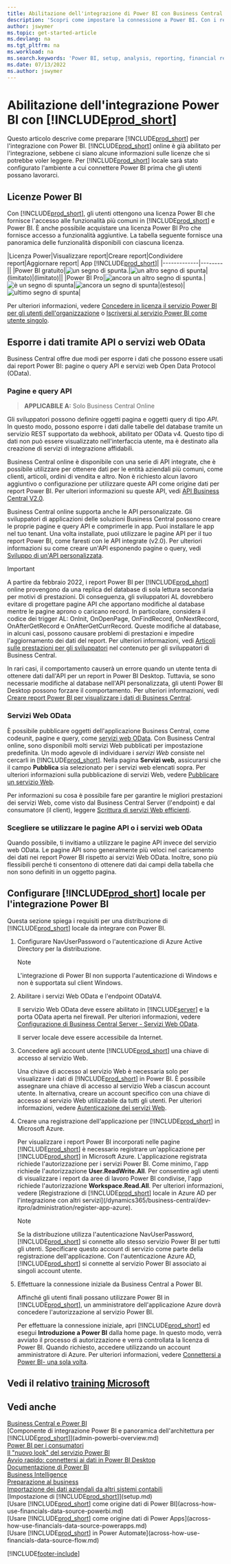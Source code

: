```yaml
---
title: Abilitazione dell'integrazione di Power BI con Business Central
description: 'Scopri come impostare la connessione a Power BI. Con i report Power BI puoi ottenere informazioni dettagliate, business intelligence e KPI dai dati di Business Central.'
author: jswymer
ms.topic: get-started-article
ms.devlang: na
ms.tgt_pltfrm: na
ms.workload: na
ms.search.keywords: 'Power BI, setup, analysis, reporting, financial report, business intelligence, KPI'
ms.date: 07/13/2022
ms.author: jswymer
---
```

# <a name="enabling-power-bi-integration-with-" />Abilitazione dell'integrazione Power BI con [!INCLUDE[prod_short](includes/prod_short.md)]

Questo articolo descrive come preparare [!INCLUDE[prod_short](includes/prod_short.md)] per l'integrazione con Power BI. [!INCLUDE[prod_short](includes/prod_short.md)] online è già abilitato per l'integrazione, sebbene ci siano alcune informazioni sulle licenze che si potrebbe voler leggere. Per [!INCLUDE[prod_short](includes/prod_short.md)] locale sarà stato configurato l'ambiente a cui connettere Power BI prima che gli utenti possano lavorarci.

## <a name="power-bi-licensing" /><a name="license"></a>Licenze Power BI

Con [!INCLUDE[prod_short](includes/prod_short.md)], gli utenti ottengono una licenza Power BI che fornisce l'accesso alle funzionalità più comuni in [!INCLUDE[prod_short](includes/prod_short.md)] e Power BI. È anche possibile acquistare una licenza Power BI Pro che fornisce accesso a funzionalità aggiuntive. La tabella seguente fornisce una panoramica delle funzionalità disponibili con ciascuna licenza.

|Licenza Power|Visualizzare report|Creare report|Condividere report|Aggiornare report| App [!INCLUDE[prod_short](includes/prod_short.md)]|
|-------------|--------||
|Power BI gratuito|![un segno di spunta.](media/check.png)|![un altro segno di spunta](media/check.png)|(limitato)|(limitato)||
|Power BI Pro|![ancora un altro segno di spunta.](media/check.png)|![è un segno di spunta](media/check.png)|![ancora un segno di spunta](media/check.png)|(esteso)|![ultimo segno di spunta](media/check.png)|

Per ulteriori informazioni, vedere [Concedere in licenza il servizio Power BI per gli utenti dell'organizzazione](/power-bi/admin/service-admin-licensing-organization) o [Iscriversi al servizio Power BI come utente singolo](/power-bi/fundamentals/service-self-service-signup-for-power-bi).

## <a name="expose-data-through-api-or-odata-web-services" /><a name="exposedata"></a>Esporre i dati tramite API o servizi web OData

Business Central offre due modi per esporre i dati che possono essere usati dai report Power BI: pagine o query API e servizi web Open Data Protocol (OData).

### <a name="api-pages-and-queries" />Pagine e query API

> **APPLICABILE A:** Solo Business Central Online

Gli sviluppatori possono definire oggetti pagina e oggetti query di tipo *API*. In questo modo, possono esporre i dati dalle tabelle del database tramite un servizio REST supportato da webhook, abilitato per OData v4. Questo tipo di dati non può essere visualizzato nell'interfaccia utente, ma è destinato alla creazione di servizi di integrazione affidabili.

Business Central online è disponibile con una serie di API integrate, che è possibile utilizzare per ottenere dati per le entità aziendali più comuni, come clienti, articoli, ordini di vendita e altro. Non è richiesto alcun lavoro aggiuntivo o configurazione per utilizzare queste API come origine dati per report Power BI. Per ulteriori informazioni su queste API, vedi [API Business Central V2.0](/dynamics365/business-central/dev-itpro/api-reference/v2.0/).

Business Central online supporta anche le API personalizzate. Gli sviluppatori di applicazioni delle soluzioni Business Central possono creare le proprie pagine e query API e comprimerle in app. Puoi installare le app nel tuo tenant. Una volta installate, puoi utilizzare le pagine API per il tuo report Power BI, come faresti con le API integrate (v2.0). Per ulteriori informazioni su come creare un'API esponendo pagine o query, vedi [Sviluppo di un'API personalizzata](/dynamics365/business-central/dev-itpro/developer/devenv-develop-custom-api).

> [!IMPORTANT]
> A partire da febbraio 2022, i report Power BI per [!INCLUDE[prod_short](includes/prod_short.md)] online provengono da una replica del database di sola lettura secondaria per motivi di prestazioni. Di conseguenza, gli sviluppatori AL dovrebbero evitare di progettare pagine API che apportano modifiche al database mentre le pagine aprono o caricano record. In particolare, considera il codice dei trigger AL: OnInit, OnOpenPage, OnFindRecord, OnNextRecord, OnAfterGetRecord e OnAfterGetCurrRecord. Queste modifiche al database, in alcuni casi, possono causare problemi di prestazioni e impedire l'aggiornamento dei dati del report. Per ulteriori informazioni, vedi [Articoli sulle prestazioni per gli sviluppatori](/dynamics365/business-central/dev-itpro/performance/performance-developer?branch=main#writing-efficient-web-services) nel contenuto per gli sviluppatori di Business Central.
>
> In rari casi, il comportamento causerà un errore quando un utente tenta di ottenere dati dall'API per un report in Power BI Desktop. Tuttavia, se sono necessarie modifiche al database nell'API personalizzata, gli utenti Power BI Desktop possono forzare il comportamento. Per ulteriori informazioni, vedi [Creare report Power BI per visualizzare i dati di Business Central](across-how-use-financials-data-source-powerbi.md#fixing-problems).

### <a name="odata-web-services" />Servizi Web OData

È possibile pubblicare oggetti dell'applicazione Business Central, come codeunit, pagine e query, come [servizi web OData](/dynamics365/business-central/dev-itpro/webservices/odata-web-services). Con Business Central online, sono disponibili molti servizi Web pubblicati per impostazione predefinita. Un modo agevole di individuare i *servizi Web* consiste nel cercarli in [!INCLUDE[prod_short](includes/prod_short.md)]. Nella pagina **Servizi web**, assicurarsi che il campo **Pubblica** sia selezionato per i servizi web elencati sopra. Per ulteriori informazioni sulla pubblicazione di servizi Web, vedere [Pubblicare un servizio Web](across-how-publish-web-service.md).

Per informazioni su cosa è possibile fare per garantire le migliori prestazioni dei servizi Web, come visto dal Business Central Server (l'endpoint) e dal consumatore (il client), leggere [Scrittura di servizi Web efficienti](/dynamics365/business-central/dev-itpro/performance/performance-developer#writing-efficient-web-services).

### <a name="choosing-whether-to-use-api-pages-or-odata-web-services" />Scegliere se utilizzare le pagine API o i servizi web OData

Quando possibile, ti invitiamo a utilizzare le pagine API invece del servizio web OData. Le pagine API sono generalmente più veloci nel caricamento dei dati nei report Power BI rispetto ai servizi Web OData. Inoltre, sono più flessibili perché ti consentono di ottenere dati dai campi della tabella che non sono definiti in un oggetto pagina.

## <a name="set-up--on-premises-for-power-bi-integration" /><a name="setup"></a>Configurare [!INCLUDE[prod_short](includes/prod_short.md)] locale per l'integrazione Power BI

Questa sezione spiega i requisiti per una distribuzione di [!INCLUDE[prod_short](includes/prod_short.md)] locale da integrare con Power BI.

1. Configurare NavUserPassword o l'autenticazione di Azure Active Directory per la distribuzione.  
    
    > [!NOTE]
    > L'integrazione di Power BI non supporta l'autenticazione di Windows e non è supportata sul client Windows.

2. Abilitare i servizi Web OData e l'endpoint ODataV4.

    Il servizio Web OData deve essere abilitato in [!INCLUDE[server](includes/server.md)] e la porta OData aperta nel firewall. Per ulteriori informazioni, vedere [Configurazione di Business Central Server - Servizi Web OData](/dynamics365/business-central/dev-itpro/administration/configure-server-instance#ODataServices).

    Il server locale deve essere accessibile da Internet.

3. Concedere agli account utente [!INCLUDE[prod_short](includes/prod_short.md)] una chiave di accesso al servizio Web.

    Una chiave di accesso al servizio Web è necessaria solo per visualizzare i dati di [!INCLUDE[prod_short](includes/prod_short.md)] in Power BI. È possibile assegnare una chiave di accesso al servizio Web a ciascun account utente. In alternativa, creare un account specifico con una chiave di accesso al servizio Web utilizzabile da tutti gli utenti. Per ulteriori informazioni, vedere [Autenticazione dei servizi Web](/dynamics365/business-central/dev-itpro/webservices/web-services-authentication#generate-a-web-service-access-key).

    <!--
    > [!IMPORTANT]
    > With [!INCLUDE[prod_short](../developer/includes/prod_short.md)] online, the use of access keys (Basic Auth) for web service authentication is [deprecated](/dynamics365/business-central/dev-itpro/upgrade/deprecated-features-w1#accesskeys). We recommend that you use OAuth2 instead. For more information, see [Use OAuth to Authorize Business Central Web Services](/dynamics365/business-central/dev-itpro/webservices/authenticate-web-services-using-oauth).-->

4. Creare una registrazione dell'applicazione per [!INCLUDE[prod_short](includes/prod_short.md)] in Microsoft Azure.

    Per visualizzare i report Power BI incorporati nelle pagine [!INCLUDE[prod_short](includes/prod_short.md)] è necessario registrare un'applicazione per [!INCLUDE[prod_short](includes/prod_short.md)] in Microsoft Azure. L'applicazione registrata richiede l'autorizzazione per i servizi Power BI. Come minimo, l'app richiede l'autorizzazione **User.ReadWrite.All**. Per consentire agli utenti di visualizzare i report da aree di lavoro Power BI condivise, l'app richiede l'autorizzazione **Workspace.Read.All**. Per ulteriori informazioni, vedere [Registrazione di [!INCLUDE[prod_short](includes/prod_short.md)] locale in Azure AD per l'integrazione con altri servizi](/dynamics365/business-central/dev-itpro/administration/register-app-azure).

    > [!NOTE]
    > Se la distribuzione utilizza l'autenticazione NavUserPassword, [!INCLUDE[prod_short](includes/prod_short.md)] si connette allo stesso servizio Power BI per tutti gli utenti. Specificare questo account di servizio come parte della registrazione dell'applicazione. Con l'autenticazione Azure AD, [!INCLUDE[prod_short](includes/prod_short.md)] si connette al servizio Power BI associato ai singoli account utente.

    <!-- Windows authentication can also be used but you can't get data from BC in Power BI -->
5. Effettuare la connessione iniziale da Business Central a Power BI.

    Affinché gli utenti finali possano utilizzare Power BI in [!INCLUDE[prod_short](includes/prod_short.md)], un amministratore dell'applicazione Azure dovrà concedere l'autorizzazione al servizio Power BI.

    Per effettuare la connessione iniziale, apri [!INCLUDE[prod_short](includes/prod_short.md)] ed esegui **Introduzione a Power BI** dalla home page. In questo modo, verrà avviato il processo di autorizzazione e verrà controllata la licenza di Power BI. Quando richiesto, accedere utilizzando un account amministratore di Azure. Per ulteriori informazioni, vedere [Connettersi a Power BI- una sola volta](across-working-with-powerbi.md#connect).


## <a name="see-related-microsoft-training" />Vedi il relativo [training Microsoft](/training/modules/Configure-powerbi-excel-dynamics-365-business-central/index)

## <a name="see-also" />Vedi anche

[Business Central e Power BI](admin-powerbi.md)  
[Componente di integrazione Power BI e panoramica dell'architettura per [!INCLUDE[prod_short](includes/prod_short.md)]](admin-powerbi-overview.md)  
[Power BI per i consumatori](/power-bi/consumer/end-user-consumer)  
[Il "nuovo look" del servizio Power BI](/power-bi/service-new-look)  
[Avvio rapido: connettersi ai dati in Power BI Desktop](/power-bi/desktop-quickstart-connect-to-data)  
[Documentazione di Power BI](/power-bi/)  
[Business Intelligence](bi.md)  
[Preparazione al business](ui-get-ready-business.md)  
[Importazione dei dati aziendali da altri sistemi contabili](across-import-data-configuration-packages.md)  
[Impostazione di [!INCLUDE[prod_short](includes/prod_short.md)]](setup.md)  
[Usare [!INCLUDE[prod_short](includes/prod_short.md)] come origine dati di Power BI](across-how-use-financials-data-source-powerbi.md)  
[Usare [!INCLUDE[prod_short](includes/prod_short.md)] come origine dati di Power Apps](across-how-use-financials-data-source-powerapps.md)  
[Usare [!INCLUDE[prod_short](includes/prod_short.md)] in Power Automate](across-how-use-financials-data-source-flow.md)  




[!INCLUDE[footer-include](includes/footer-banner.md)]
